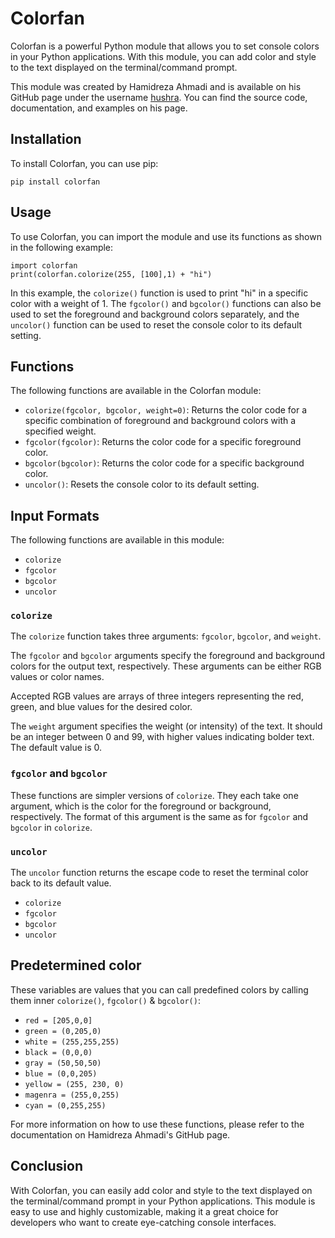 <h1>Colorfan</h1>
<p>Colorfan is a powerful Python module that allows you to set console colors in your Python applications. With this module, you can add color and style to the text displayed on the terminal/command prompt.</p>
<p>This module was created by Hamidreza Ahmadi and is available on his GitHub page under the username <a href="https://github.com/hushra">hushra</a>. You can find the source code, documentation, and examples on his page.</p>
<h2>Installation</h2>
<p>To install Colorfan, you can use pip:</p>
<pre class="code-block-wrapper"><div class="code-block-header"><span class="code-block-header__lang"></span></div><code class="hljs code-block-body ">pip <span class="hljs-keyword">install</span> colorfan
</code></pre>
<h2>Usage</h2>
<p>To use Colorfan, you can import the module and use its functions as shown in the following example:</p>
<pre class="code-block-wrapper"><div class="code-block-header"><span class="code-block-header__lang"></span></div><code class="hljs code-block-body "><span class="hljs-keyword">import</span> colorfan
<span class="hljs-built_in">print</span>(colorfan.colorize(<span class="hljs-number">255</span>, [<span class="hljs-number">100</span>],<span class="hljs-number">1</span>) + <span class="hljs-string">"hi"</span>)
</code></pre>
<p>In this example, the <code>colorize()</code> function is used to print "hi" in a specific color with a weight of 1. The <code>fgcolor()</code> and <code>bgcolor()</code> functions can also be used to set the foreground and background colors separately, and the <code>uncolor()</code> function can be used to reset the console color to its default setting.</p>
<h2>Functions</h2>
<p>The following functions are available in the Colorfan module:</p>
<ul>
<li><code>colorize(fgcolor, bgcolor, weight=0)</code>: Returns the color code for a specific combination of foreground and background colors with a specified weight.</li>
<li><code>fgcolor(fgcolor)</code>: Returns the color code for a specific foreground color.</li>
<li><code>bgcolor(bgcolor)</code>: Returns the color code for a specific background color.</li>
<li><code>uncolor()</code>: Resets the console color to its default setting.</li>
</ul>
<h2>Input Formats</h2>
<p>The following functions are available in this module:</p>
<ul>
<li><code>colorize</code></li>
<li><code>fgcolor</code></li>
<li><code>bgcolor</code></li>
<li><code>uncolor</code></li>
</ul>
<h3><code>colorize</code></h3>
<p>The <code>colorize</code> function takes three arguments: <code>fgcolor</code>, <code>bgcolor</code>, and <code>weight</code>.</p>
<p>The <code>fgcolor</code> and <code>bgcolor</code> arguments specify the foreground and background colors for the output text, respectively. These arguments can be either RGB values or color names.</p>


<p>Accepted RGB values are arrays of three integers representing the red, green, and blue values for the desired color.</p>
<p>The <code>weight</code> argument specifies the weight (or intensity) of the text. It should be an integer between 0 and 99, with higher values indicating bolder text. The default value is 0.</p>
<h3><code>fgcolor</code> and <code>bgcolor</code></h3>
<p>These functions are simpler versions of <code>colorize</code>. They each take one argument, which is the color for the foreground or background, respectively. The format of this argument is the same as for <code>fgcolor</code> and <code>bgcolor</code> in <code>colorize</code>.</p>
<h3><code>uncolor</code></h3>
<p>The <code>uncolor</code> function returns the escape code to reset the terminal color back to its default value.</p>
<ul>
<li><code>colorize</code></li>
<li><code>fgcolor</code></li>
<li><code>bgcolor</code></li>
<li><code>uncolor</code></li>
</ul>
<h2>Predetermined color</h2>
<p>These variables are values that you can call predefined colors by calling them inner <code>colorize()</code>, <code>fgcolor()</code> & <code>bgcolor()</code>:</p>
<ul>
<li><code>red = [205,0,0]</code></li>
<li><code>green = (0,205,0)</code></li>
<li><code>white = (255,255,255)</code></li>
<li><code>black = (0,0,0)</code></li>
<li><code>gray = (50,50,50)</code></li>
<li><code>blue = (0,0,205)</code></li>
<li><code>yellow = (255, 230, 0)</code></li>
<li><code>magenra = (255,0,255)</code></li>
<li><code>cyan = (0,255,255)</code></li>
</ul>
<p>For more information on how to use these functions, please refer to the documentation on Hamidreza Ahmadi's GitHub page.</p>
<h2>Conclusion</h2>
<p>With Colorfan, you can easily add color and style to the text displayed on the terminal/command prompt in your Python applications. This module is easy to use and highly customizable, making it a great choice for developers who want to create eye-catching console interfaces.</p>